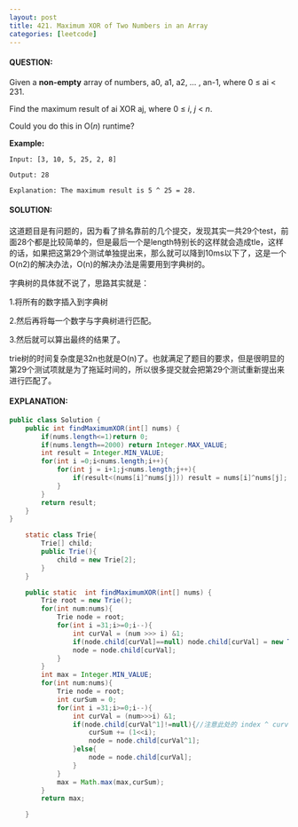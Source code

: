 ```yaml
---
layout: post
title: 421. Maximum XOR of Two Numbers in an Array
categories: [leetcode]
---
```


#### QUESTION:

Given a **non-empty** array of numbers, a0, a1, a2, … , an-1, where 0 ≤ ai < 231.

Find the maximum result of ai XOR aj, where 0 ≤ *i*, *j* < *n*.

Could you do this in O(*n*) runtime?

**Example:**

```
Input: [3, 10, 5, 25, 2, 8]

Output: 28

Explanation: The maximum result is 5 ^ 25 = 28.
```

#### SOLUTION:

这道题目是有问题的，因为看了排名靠前的几个提交，发现其实一共29个test，前面28个都是比较简单的，但是最后一个是length特别长的这样就会造成tle，这样的话，如果把这第29个测试单独提出来，那么就可以降到10ms以下了，这是一个O(n2)的解决办法，O(n)的解决办法是需要用到字典树的。

字典树的具体就不说了，思路其实就是：

1.将所有的数字插入到字典树

2.然后再将每一个数字与字典树进行匹配。

3.然后就可以算出最终的结果了。

trie树的时间复杂度是32n也就是O(n)了。也就满足了题目的要求，但是很明显的第29个测试项就是为了拖延时间的，所以很多提交就会把第29个测试重新提出来进行匹配了。

#### EXPLANATION:

```JAVA
public class Solution {
    public int findMaximumXOR(int[] nums) {
        if(nums.length<=1)return 0;
        if(nums.length==2000) return Integer.MAX_VALUE;
        int result = Integer.MIN_VALUE;
        for(int i =0;i<nums.length;i++){
            for(int j = i+1;j<nums.length;j++){
                if(result<(nums[i]^nums[j])) result = nums[i]^nums[j];
            }
        }
        return result;
    }
}

    static class Trie{
        Trie[] child;
        public Trie(){
            child = new Trie[2];
        }
    }

    public static  int findMaximumXOR(int[] nums) {
        Trie root = new Trie();
        for(int num:nums){
            Trie node = root;
            for(int i =31;i>=0;i--){
                int curVal = (num >>> i) &1;
                if(node.child[curVal]==null) node.child[curVal] = new Trie();
                node = node.child[curVal];
            }
        }
        int max = Integer.MIN_VALUE;
        for(int num:nums){
            Trie node = root;
            int curSum = 0;
            for(int i =31;i>=0;i--){
                int curVal = (num>>>i) &1;
                if(node.child[curVal^1]!=null){//注意此处的 index ^ curval = 1是最好的情况，这样就有位置标记了。所以index = curval^1;
                    curSum += (1<<i);
                    node = node.child[curVal^1];
                }else{
                    node = node.child[curVal];
                }
            }
            max = Math.max(max,curSum);
        }
        return max;

    }
```

